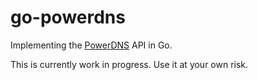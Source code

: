 # go-powerdns
Implementing the [PowerDNS](https://www.powerdns.com/) API in Go.

This is currently work in progress. Use it at your own risk.
